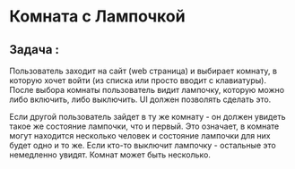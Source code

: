 # Комната с Лампочкой

## Задача :
Пользователь заходит на сайт (web страница)
и выбирает комнату, в которую хочет войти
(из списка или просто вводит с клавиатуры).
После выбора комнаты пользователь видит лампочку,
которую можно либо включить, либо выключить.
UI должен позволять сделать это.

Если другой пользователь зайдет в ту же комнату - он
должен увидеть такое же состояние лампочки, что и первый.
Это означает, в комнате могут находится несколько человек и
состояние лампочки для них будет одно и то же.
Если кто-то выключит лампочку - остальные это немедленно увидят.
Комнат может быть несколько.

